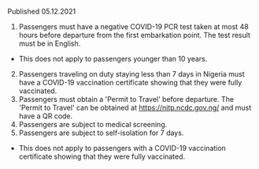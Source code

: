 Published 05.12.2021
1. Passengers must have a negative COVID-19 PCR test taken at most 48 hours before departure from the first embarkation point. The test result must be in English.
- This does not apply to passengers younger than 10 years.
2. Passengers traveling on duty staying less than 7 days in Nigeria must have a COVID-19 vaccination certificate showing that they were fully vaccinated.
3. Passengers must obtain a 'Permit to Travel' before departure. The 'Permit to Travel' can be obtained at <a href="https://nitp.ncdc.gov.ng/">https://nitp.ncdc.gov.ng/</a> and must have a QR code.
4. Passengers are subject to medical screening.
5. Passengers are subject to self-isolation for 7 days.
- This does not apply to passengers with a COVID-19 vaccination certificate showing that they were fully vaccinated.